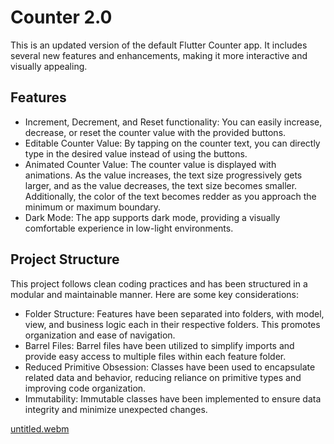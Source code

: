 # Counter 2.0

This is an updated version of the default Flutter Counter app. It includes several new features and enhancements, making it more interactive and visually appealing.

## Features

- Increment, Decrement, and Reset functionality: You can easily increase, decrease, or reset the counter value with the provided buttons.
- Editable Counter Value: By tapping on the counter text, you can directly type in the desired value instead of using the buttons.
- Animated Counter Value: The counter value is displayed with animations. As the value increases, the text size progressively gets larger, and as the value decreases, the text size becomes smaller. Additionally, the color of the text becomes redder as you approach the minimum or maximum boundary.
- Dark Mode: The app supports dark mode, providing a visually comfortable experience in low-light environments.

## Project Structure

This project follows clean coding practices and has been structured in a modular and maintainable manner. Here are some key considerations:

- Folder Structure: Features have been separated into folders, with model, view, and business logic each in their respective folders. This promotes organization and ease of navigation.
- Barrel Files: Barrel files have been utilized to simplify imports and provide easy access to multiple files within each feature folder.
- Reduced Primitive Obsession: Classes have been used to encapsulate related data and behavior, reducing reliance on primitive types and improving code organization.
- Immutability: Immutable classes have been implemented to ensure data integrity and minimize unexpected changes.

[untitled.webm](https://github.com/hadiyaaamir/counter2point0/assets/63019067/993ff878-8da4-489c-99db-c96493d885b6)
